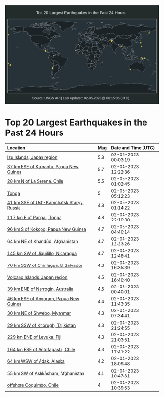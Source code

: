 ![Map](./map.png)

# Top 20 Largest Earthquakes in the Past 24 Hours

| Location | Mag | Date and Time (UTC) |
|:---|:---|:---|
| [Izu Islands, Japan region](https://earthquake.usgs.gov/earthquakes/eventpage/us6000jlh9) | 5.8 | 02-05-2023 00:03:19 |
| [37 km ESE of Kainantu, Papua New Guinea](https://earthquake.usgs.gov/earthquakes/eventpage/us6000jlds) | 5.7 | 02-04-2023 12:22:36 |
| [28 km N of La Serena, Chile](https://earthquake.usgs.gov/earthquakes/eventpage/us6000jlhg) | 5.5 | 02-05-2023 01:02:45 |
| [Tonga](https://earthquake.usgs.gov/earthquakes/eventpage/us6000jlii) | 5 | 02-05-2023 05:12:23 |
| [41 km SSE of Ust’-Kamchatsk Staryy, Russia](https://earthquake.usgs.gov/earthquakes/eventpage/us6000jlhk) | 4.8 | 02-05-2023 01:14:22 |
| [117 km E of Pangai, Tonga](https://earthquake.usgs.gov/earthquakes/eventpage/us6000jlgz) | 4.8 | 02-04-2023 22:10:30 |
| [96 km S of Kokopo, Papua New Guinea](https://earthquake.usgs.gov/earthquakes/eventpage/us6000jli6) | 4.7 | 02-05-2023 04:40:14 |
| [64 km NE of Khandūd, Afghanistan](https://earthquake.usgs.gov/earthquakes/eventpage/us6000jldt) | 4.7 | 02-04-2023 12:23:26 |
| [145 km SW of Jiquilillo, Nicaragua](https://earthquake.usgs.gov/earthquakes/eventpage/us6000jle9) | 4.7 | 02-04-2023 12:48:41 |
| [76 km SSW of Chirilagua, El Salvador](https://earthquake.usgs.gov/earthquakes/eventpage/us6000jlf4) | 4.6 | 02-04-2023 16:35:39 |
| [Volcano Islands, Japan region](https://earthquake.usgs.gov/earthquakes/eventpage/us6000jlf8) | 4.5 | 02-04-2023 16:40:40 |
| [39 km ENE of Narrogin, Australia](https://earthquake.usgs.gov/earthquakes/eventpage/us6000jlhb) | 4.5 | 02-05-2023 00:40:01 |
| [46 km ESE of Angoram, Papua New Guinea](https://earthquake.usgs.gov/earthquakes/eventpage/us6000jldk) | 4.4 | 02-04-2023 11:43:35 |
| [30 km NE of Shwebo, Myanmar](https://earthquake.usgs.gov/earthquakes/eventpage/us6000jlcr) | 4.3 | 02-04-2023 07:34:41 |
| [29 km SSW of Khorugh, Tajikistan](https://earthquake.usgs.gov/earthquakes/eventpage/us6000jlgk) | 4.3 | 02-04-2023 21:24:55 |
| [229 km ENE of Levuka, Fiji](https://earthquake.usgs.gov/earthquakes/eventpage/us6000jlgj) | 4.3 | 02-04-2023 21:03:51 |
| [164 km ESE of Antofagasta, Chile](https://earthquake.usgs.gov/earthquakes/eventpage/us6000jlfh) | 4.3 | 02-04-2023 17:41:22 |
| [64 km WSW of Adak, Alaska](https://earthquake.usgs.gov/earthquakes/eventpage/us6000jlfm) | 4.2 | 02-04-2023 18:09:48 |
| [55 km SW of Ashkāsham, Afghanistan](https://earthquake.usgs.gov/earthquakes/eventpage/us6000jldc) | 4.1 | 02-04-2023 10:47:31 |
| [offshore Coquimbo, Chile](https://earthquake.usgs.gov/earthquakes/eventpage/us6000jlda) | 4 | 02-04-2023 10:39:53 |
